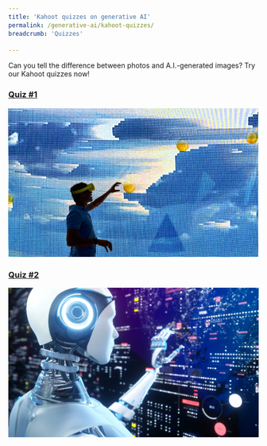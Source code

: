 ```yaml
---
title: 'Kahoot quizzes on generative AI'
permalink: /generative-ai/kahoot-quizzes/
breadcrumb: 'Quizzes'

---
```


Can you tell the difference between photos and A.I.-generated images? Try our Kahoot quizzes now!



### [Quiz #1](https://kahoot.it/challenge/001881407)

![](../images/gen-ai-kahoot-set1.PNG)



### [Quiz  #2](https://kahoot.it/challenge/0090188)

![](../images/gen-ai-kahoot-set2.PNG)


